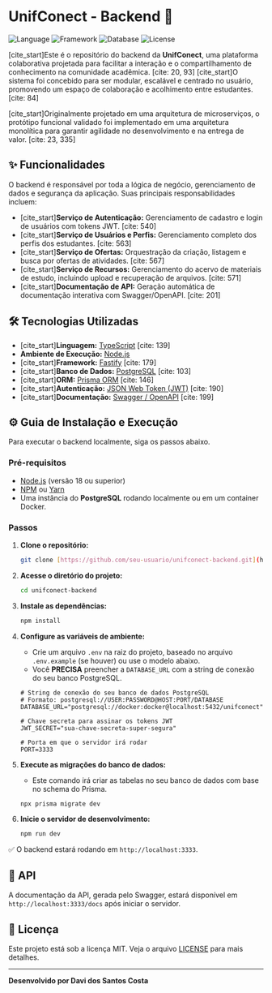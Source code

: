 # UnifConect - Backend 🚀

![Language](https://img.shields.io/badge/Language-TypeScript-blue?style=for-the-badge)
![Framework](https://img.shields.io/badge/Framework-Fastify-lightgrey?style=for-the-badge)
![Database](https://img.shields.io/badge/Database-PostgreSQL-blue?style=for-the-badge)
![License](https://img.shields.io/badge/License-MIT-green?style=for-the-badge)

[cite_start]Este é o repositório do backend da **UnifConect**, uma plataforma colaborativa projetada para facilitar a interação e o compartilhamento de conhecimento na comunidade acadêmica. [cite: 20, 93] [cite_start]O sistema foi concebido para ser modular, escalável e centrado no usuário, promovendo um espaço de colaboração e acolhimento entre estudantes. [cite: 84]

[cite_start]Originalmente projetado em uma arquitetura de microserviços, o protótipo funcional validado foi implementado em uma arquitetura monolítica para garantir agilidade no desenvolvimento e na entrega de valor. [cite: 23, 335]

## ✨ Funcionalidades

O backend é responsável por toda a lógica de negócio, gerenciamento de dados e segurança da aplicação. Suas principais responsabilidades incluem:

-   [cite_start]**Serviço de Autenticação:** Gerenciamento de cadastro e login de usuários com tokens JWT. [cite: 540]
-   [cite_start]**Serviço de Usuários e Perfis:** Gerenciamento completo dos perfis dos estudantes. [cite: 563]
-   [cite_start]**Serviço de Ofertas:** Orquestração da criação, listagem e busca por ofertas de atividades. [cite: 567]
-   [cite_start]**Serviço de Recursos:** Gerenciamento do acervo de materiais de estudo, incluindo upload e recuperação de arquivos. [cite: 571]
-   [cite_start]**Documentação de API:** Geração automática de documentação interativa com Swagger/OpenAPI. [cite: 201]

## 🛠️ Tecnologias Utilizadas

-   [cite_start]**Linguagem:** [TypeScript](https://www.typescriptlang.org/) [cite: 139]
-   **Ambiente de Execução:** [Node.js](https://nodejs.org/en/)
-   [cite_start]**Framework:** [Fastify](https://www.fastify.io/) [cite: 179]
-   [cite_start]**Banco de Dados:** [PostgreSQL](https://www.postgresql.org/) [cite: 103]
-   [cite_start]**ORM:** [Prisma ORM](https://www.prisma.io/) [cite: 146]
-   [cite_start]**Autenticação:** [JSON Web Token (JWT)](https://jwt.io/) [cite: 190]
-   [cite_start]**Documentação:** [Swagger / OpenAPI](https://swagger.io/) [cite: 199]

## ⚙️ Guia de Instalação e Execução

Para executar o backend localmente, siga os passos abaixo.

### Pré-requisitos

-   [Node.js](https://nodejs.org/en/) (versão 18 ou superior)
-   [NPM](https://www.npmjs.com/) ou [Yarn](https://yarnpkg.com/)
-   Uma instância do **PostgreSQL** rodando localmente ou em um container Docker.

### Passos

1.  **Clone o repositório:**
    ```bash
    git clone [https://github.com/seu-usuario/unifconect-backend.git](https://github.com/seu-usuario/unifconect-backend.git)
    ```

2.  **Acesse o diretório do projeto:**
    ```bash
    cd unifconect-backend
    ```

3.  **Instale as dependências:**
    ```bash
    npm install
    ```

4.  **Configure as variáveis de ambiente:**
    -   Crie um arquivo `.env` na raiz do projeto, baseado no arquivo `.env.example` (se houver) ou use o modelo abaixo.
    -   Você **PRECISA** preencher a `DATABASE_URL` com a string de conexão do seu banco PostgreSQL.
    ```env
    # String de conexão do seu banco de dados PostgreSQL
    # Formato: postgresql://USER:PASSWORD@HOST:PORT/DATABASE
    DATABASE_URL="postgresql://docker:docker@localhost:5432/unifconect"

    # Chave secreta para assinar os tokens JWT
    JWT_SECRET="sua-chave-secreta-super-segura"

    # Porta em que o servidor irá rodar
    PORT=3333
    ```

5.  **Execute as migrações do banco de dados:**
    -   Este comando irá criar as tabelas no seu banco de dados com base no schema do Prisma.
    ```bash
    npx prisma migrate dev
    ```

6.  **Inicie o servidor de desenvolvimento:**
    ```bash
    npm run dev
    ```

✅ O backend estará rodando em `http://localhost:3333`.

## 📖 API

A documentação da API, gerada pelo Swagger, estará disponível em `http://localhost:3333/docs` após iniciar o servidor.

## 📄 Licença

Este projeto está sob a licença MIT. Veja o arquivo [LICENSE](LICENSE) para mais detalhes.

---
**Desenvolvido por Davi dos Santos Costa**
